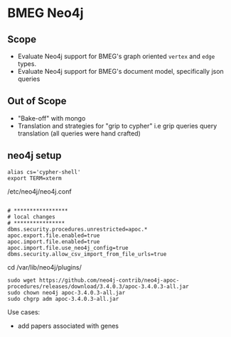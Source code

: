 

# BMEG Neo4j

## Scope

* Evaluate Neo4j support for BMEG's graph oriented `vertex` and `edge` types.
* Evaluate Neo4j support for BMEG's document model, specifically json queries

## Out of Scope

* "Bake-off" with mongo
* Translation and strategies for "grip to cypher" i.e grip queries query translation (all queries were hand crafted)


## neo4j setup

```
alias cs='cypher-shell'
export TERM=xterm
```

/etc/neo4j/neo4j.conf

```

# *****************
# local changes
# ****************
dbms.security.procedures.unrestricted=apoc.*
apoc.export.file.enabled=true
apoc.import.file.enabled=true
apoc.import.file.use_neo4j_config=true
dbms.security.allow_csv_import_from_file_urls=true
```


cd /var/lib/neo4j/plugins/
```
sudo wget https://github.com/neo4j-contrib/neo4j-apoc-procedures/releases/download/3.4.0.3/apoc-3.4.0.3-all.jar
sudo chown neo4j apoc-3.4.0.3-all.jar
sudo chgrp adm apoc-3.4.0.3-all.jar
```


Use cases:
* add papers associated with genes
